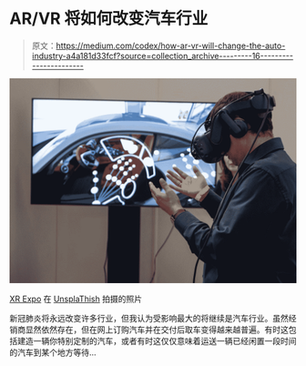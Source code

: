# AR/VR 将如何改变汽车行业

> 原文：<https://medium.com/codex/how-ar-vr-will-change-the-auto-industry-a4a181d33fcf?source=collection_archive---------16----------------------->

![](img/4b44ce5ce19837efa67f9652dfffbf15.png)

[XR Expo](https://unsplash.com/@xrexpo?utm_source=medium&utm_medium=referral) 在 [UnsplaThish](https://unsplash.com?utm_source=medium&utm_medium=referral) 拍摄的照片

新冠肺炎将永远改变许多行业，但我认为受影响最大的将继续是汽车行业。虽然经销商显然依然存在，但在网上订购汽车并在交付后取车变得越来越普遍。有时这包括建造一辆你特别定制的汽车，或者有时这仅仅意味着运送一辆已经闲置一段时间的汽车到某个地方等待…